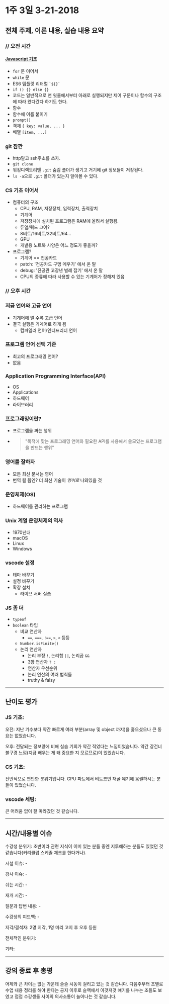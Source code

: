 # 1주 3일 3-21-2018
## 전체 주제, 이론 내용, 실습 내용 요약
### // 오전 시간
#### [Javascript 기초](https://helloworldjavascript.net/)
* `for` 문 이어서
* `while` 문
* ES6 템플릿 리터럴 ``` `${}` ```
* `if () {} else {}`
* 코드는 일반적으로 맨 윗줄에서부터 아래로 실행되지만 제어 구문이나 함수의 구조에 따라 왔다갔다 하기도 한다.
* 함수
* 함수에 이름 붙이기
* `prompt()`
* 객체 `{ key: value, ... }`
* 배열 `[item, ...]`
### git 잠깐
* http말고 ssh주소를 쓰자.
* `git clone`
* 워킹디렉토리엔 `.git` 숨김 폴더가 생기고 거기에 git 정보들이 저장된다.
* `ls -a`으로 `.git` 폴더가 있는지 알아볼 수 있다.
### CS 기초 이어서
* 컴퓨터의 구조
  * CPU, RAM, 저장장치, 입력장치, 출력장치
  * 기계어
  * 저장장치에 설치된 프로그램은 RAM에 올려서 실행됨.
  * 듀얼/쿼드 코어?
  * 8비트/16비트/32비트/64...
  * GPU
  * 개발용 노트북 사양은 어느 정도가 좋을까?
* 프로그램?
  * 기계어 == 천공카드
  * patch: '천공카드 구멍 메우기' 에서 온 말
  * debug: '진공관 고장낸 벌레 잡기' 에서 온 말
  * CPU의 종류에 따라 사용할 수 있는 기계어가 정해져 있음
### // 오후 시간
### 저급 언어와 고급 언어
* 기계어에 멀 수록 고급 언어
* 결국 실행은 기계어로 하게 됨
  * 컴파일러 언어/인터프리터 언어
### 프로그램 언어 선택 기준
* 최고의 프로그래밍 언어?
* 없음
### Application Programming Interface(API)
* OS
* Applications
* 하드웨어
* 라이브러리
### 프로그래밍이란?
* 프로그램을 짜는 행위
* > "목적에 맞는 프로그래밍 언어와 필요한 API를 사용해서 쓸모있는 프로그램을 만드는 행위"
### 영어를 잘하자
* 모든 최신 문서는 영어
* 번역 될 쯤엔? 더 최신 기술이 *영어로* 나와있을 것
### 운영체제(OS)
* 하드웨어를 관리하는 프로그램
### Unix 계열 운영체제의 역사
* 1970년대
* macOS
* Linux
* Windows
### vscode 설정
* 테마 바꾸기
* 설정 바꾸기
* 확장 설치
  * 라이브 서버 실습
### JS 좀 더
* `typeof`
* `boolean` 타입
  * 비교 연산자
    * `==`, `===`, `!==`, `>`, `<` 등등
  * `Number.isFinite()`
  * 논리 연산자
    * 논리 부정 `!`, 논리합 `||`, 논리곱 `&&`
    * 3항 연산자 ` ? : `
    * 연산자 우선순위
    * 논리 연산의 여러 법칙들
    * truthy & falsy
___
## 난이도 평가
### JS 기초:
오전: 지난 기수보다 약간 빠르게 여러 부분(array 및 object 까지)을 훑으셨으나 큰 동요는 없었습니다.  

오후: 전달되는 정보량에 비해 실습 기회가 약간 적었다는 느낌이었습니다. 약간 강건너 불구경 느낌(지금 배우는 게 왜 중요한 지 모르므로)이 있었습니다.
### CS 기초:
전반적으로 편안한 분위기입니다. GPU 파트에서 비트코인 채굴 얘기에 움찔하시는 분들이 있었습니다.
### vscode 세팅:
큰 어려움 없이 잘 따라갔던 것 같습니다.
___
## 시간/내용별 이슈
수강생 분위기: 초반이라 관련 지식이 이미 있는 분들 중엔 지루해하는 분들도 있었던 것 같습니다(커리큘럽 스케줄 체크를 한다거나).

시설 이슈: -

강사 이슈: -

쉬는 시간: -

재개 시간: -

질문과 답변 내용: -

수강생의 피드백: -

지각/결석자: 2명 지각, 1명 미리 고지 후 오후 등원

전체적인 분위기: 

기타:
___
## 강의 종료 후 총평
어제와 큰 차이는 없는 가운데 슬슬 시동이 걸리고 있는 것 같습니다. 다음주부터 조별로 수업 내용 정리를 해야 한다는 공지 이후로 슬랙에서 이것저것 얘기를 나누는 조들도 보였고 점점 수강생들 사이의 의사소통이 늘어나는 것 같습니다.